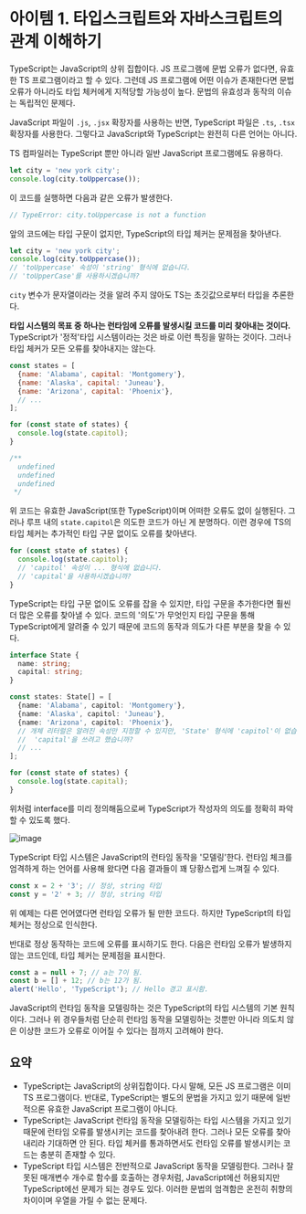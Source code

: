 # 아이템 1. 타입스크립트와 자바스크립트의 관계 이해하기
TypeScript는 JavaScript의 상위 집합이다. JS 프로그램에 문법 오류가 없다면, 유효한 TS 프로그램이라고 할 수 있다. 그런데 JS 프로그램에 어떤 이슈가 존재한다면 문법 오류가 아니라도 타입 체커에게 지적당할 가능성이 높다. 문법의 유효성과 동작의 이슈는 독립적인 문제다.

JavaScript 파일이 `.js`, `.jsx` 확장자를 사용하는 반면, TypeScript 파일은 `.ts`, `.tsx` 확장자를 사용한다. 그렇다고 JavaScript와 TypeScript는 완전히 다른 언어는 아니다.

TS 컴파일러는 TypeScript 뿐만 아니라 일반 JavaScript 프로그램에도 유용하다.

```javascript
let city = 'new york city';
console.log(city.toUppercase());
```

이 코드를 실행하면 다음과 같은 오류가 발생한다.

```typescript
// TypeError: city.toUppercase is not a function
```

앞의 코드에는 타입 구문이 없지만, TypeScript의 타입 체커는 문제점을 찾아낸다.

```typescript
let city = 'new york city';
console.log(city.toUppercase());
// 'toUppercase' 속성이 'string' 형식에 없습니다.
// 'toUpperCase'를 사용하시겠습니까?
```

`city` 변수가 문자열이라는 것을 알려 주지 않아도 TS는 초깃값으로부터 타입을 추론한다.

**타입 시스템의 목표 중 하나는 런타임에 오류를 발생시킬 코드를 미리 찾아내는 것이다.** TypeScript가 '정적'타입 시스템이라는 것은 바로 이런 특징을 말하는 것이다. 그러나 타입 체커가 모든 오류를 찾아내지는 않는다.

```javascript
const states = [
  {name: 'Alabama', capital: 'Montgomery'},
  {name: 'Alaska', capital: 'Juneau'},
  {name: 'Arizona', capital: 'Phoenix'},
  // ...
];

for (const state of states) {
  console.log(state.capitol);
}

/**
  undefined
  undefined
  undefined
 */
```

위 코드는 유효한 JavaScript(또한 TypeScript)이며 어떠한 오류도 없이 실행된다. 그러나 루프 내의 `state.capitol`은 의도한 코드가 아닌 게 분명하다. 이런 경우에 TS의 타입 체커는 추가적인 타입 구문 없이도 오류를 찾아낸다.

```typescript
for (const state of states) {
  console.log(state.capitol);
  // 'capitol' 속성이 ... 형식에 없습니다.
  // 'capital'을 사용하시겠습니까?
}
```

TypeScript는 타입 구문 없이도 오류를 잡을 수 있지만, 타입 구문을 추가한다면 훨씬 더 많은 오류를 찾아낼 수 있다. 코드의 '의도'가 무엇인지 타입 구문을 통해 TypeScript에게 알려줄 수 있기 때문에 코드의 동작과 의도가 다른 부분을 찾을 수 있다.

```typescript
interface State {
  name: string;
  capital: string;
}

const states: State[] = [
  {name: 'Alabama', capitol: 'Montgomery'},
  {name: 'Alaska', capitol: 'Juneau'},
  {name: 'Arizona', capitol: 'Phoenix'},
  // 개체 리터럴은 알려진 속성만 지정할 수 있지만, 'State' 형식에 'capitol'이 없습니다.
  //  'capital'을 쓰려고 했습니까?
  // ...
];

for (const state of states) {
  console.log(state.capital);
}
```

위처럼 interface를 미리 정의해둠으로써 TypeScript가 작성자의 의도를 정확히 파악할 수 있도록 했다.

![image](https://github.com/alanhakhyeonsong/LetsReadBooks/assets/60968342/9be99ac2-8f86-4a59-acf4-e517768d7452)

TypeScript 타입 시스템은 JavaScript의 런타임 동작을 '모델링'한다. 런타임 체크를 엄격하게 하는 언어를 사용해 왔다면 다음 결과들이 꽤 당황스럽게 느껴질 수 있다.

```javascript
const x = 2 + '3'; // 정상, string 타입
const y = '2' + 3; // 정상, string 타입
```

위 예제는 다른 언어였다면 런타임 오류가 될 만한 코드다. 하지만 TypeScript의 타입 체커는 정상으로 인식한다.

반대로 정상 동작하는 코드에 오류를 표시하기도 한다. 다음은 런타임 오류가 발생하지 않는 코드인데, 타입 체커는 문제점을 표시한다.

```typescript
const a = null + 7; // a는 7이 됨.
const b = [] + 12; // b는 12가 됨.
alert('Hello', 'TypeScript'); // Hello 경고 표시함.
```

JavaScript의 런타임 동작을 모델링하는 것은 TypeScript의 타입 시스템의 기본 원칙이다. 그러나 위 경우들처럼 단순히 런타임 동작을 모델링하는 것뿐만 아니라 의도치 않은 이상한 코드가 오류로 이어질 수 있다는 점까지 고려해야 한다.

## 요약
- TypeScript는 JavaScript의 상위집합이다. 다시 말해, 모든 JS 프로그램은 이미 TS 프로그램이다. 반대로, TypeScript는 별도의 문법을 가지고 있기 때문에 일반적으론 유효한 JavaScript 프로그램이 아니다.
- TypeScript는 JavaScript 런타임 동작을 모델링하는 타입 시스템을 가지고 있기 때문에 런타임 오류를 발생시키는 코드를 찾아내려 한다. 그러나 모든 오류를 찾아내리라 기대하면 안 된다. 타입 체커를 통과하면서도 런타임 오류를 발생시키는 코드는 충분히 존재할 수 있다.
- TypeScript 타입 시스템은 전반적으로 JavaScript 동작을 모델링한다. 그러나 잘못된 매개변수 개수로 함수를 호출하는 경우처럼, JavaScript에선 허용되지만 TypeScript에선 문제가 되는 경우도 있다. 이러한 문법의 엄격함은 온전히 취향의 차이이며 우열을 가릴 수 없는 문제다.